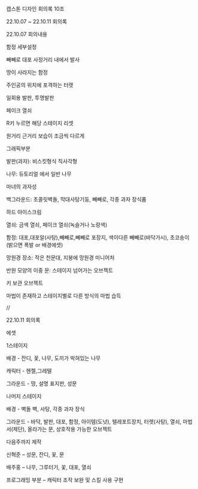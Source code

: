﻿캡스톤 디자인 회의록 10조

22.10.07 ~ 22.10.11 회의록 

22.10.07 회의내용

함정 세부설정

빼빼로 대포 사정거리 내에서 발사

땅이 사라지는 함정

주인공의 위치에 포격하는 터렛

일회용 발판, 투명발판

페이크 열쇠

R키 누르면 해당 스테이지 리셋

원거리 근거리 보습이 조금씩 다르게

그래픽부분

발판(과자): 비스킷형식 직사각형

나무: 듀토리얼 에서 일반 나무

마녀의 과자성

백그라운드: 초콜릿벽돌, 막대사탕기둥, 빼빼로, 각종 과자 장식품

하드 아이스크림

열쇠: 금색 열쇠, 페이크 열쇠(녹슬거나 노랑색)

함정: 대포,대포알(사탕),빼빼로,빼빼로 포장지, 색이다른 빼빼로(바닥가시), 초코송이(밝으면 폭발 or 배경에셋)

망원경 장소: 작은 천문대, 지붕에 망원경 미니어처

반원 모양의 이중 문: 스테이지 넘어가는 오브젝트

키 보관 오브젝트

마법이 존재하고 스테이지별로 다른 방식의 마법 습득

//

22.10.11 회의록

에셋

1스테이지

배경 - 잔디, 꽃, 나무, 도끼가 박혀있는 나무

캐릭터 - 헨젤,그레텔

그라운드 - 땅, 설명 표지판, 성문

나머지 스테이지

배경 - 벽돌 벽, 사탕, 각종 과자 장식

그라운드 - 바닥, 발판, 대포, 함정, 아이템(도넛), 텔레포트장치, 터렛(사탕), 열쇠, 마법서(제단), 올라가는 문, 상호작용 가능한 오브젝트

다음주까지 제작

신혁준 – 성문, 잔디, 꽃, 문

배주홍 – 나무, 그루터기, 꽃, 대포, 열쇠

프로그래밍 부분 – 캐릭터 조작 보완 및 스킬 사용 구현

